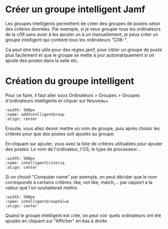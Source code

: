 # Créer un groupe intelligent Jamf

Les groupes intelligents permettent de créer des groupes de postes selon des critères données.
Par exemple, si je veux grouper tous les ordinateurs de la c06 sans avoir à les ajouter un à un manuellement,
je peux créer un groupe intelligent qui contient tous les ordinateurs "C06-". 

Ca peut etre très utile pour des règles jamf, pour cibler un groupe de poste plus facilement et que le groupe se mette à jour automatiquement si on ajoute des postes dans la salle etc.

# Création du groupe intelligent

Pour ce faire, il faut aller sous Ordinateurs > Groupes > Groupes d'ordinateurs intelligents et cliquer sur Nouveau+

```{image} images/addIntelligentGroup.png
:width: 500px
:name: addIntelligentGroup
:align: center
```

Ensuite, vous allez devoir mettre un nom de groupe, puis après choisir les critères pour que des postes soit ajoutés au groupe:

En cliquant sur ajouter, vous avez la liste de critères utilisables pour ajouter des postes: Le nom de l'ordinateur, l'OS, le type de processeur...

```{image} images/intelligentCriteria.png
:width: 500px
:name: intelligentCriteria
:align: center
```

Si on choisit "Computer name" par exemple, on peut décider que le nom corresponde à certains critères: like, not like, match,... par rapport a la valeur que l'on souhaiterait mettre.

```{image} images/intelligentCriteria.png
:width: 500px
:name: intelligentGroupValue
:align: center
```

Quand le groupe intelligent est créé, on peut voir quels ordinateurs ont été ajoutés en cliquant sur "Afficher" en bas à droite.



